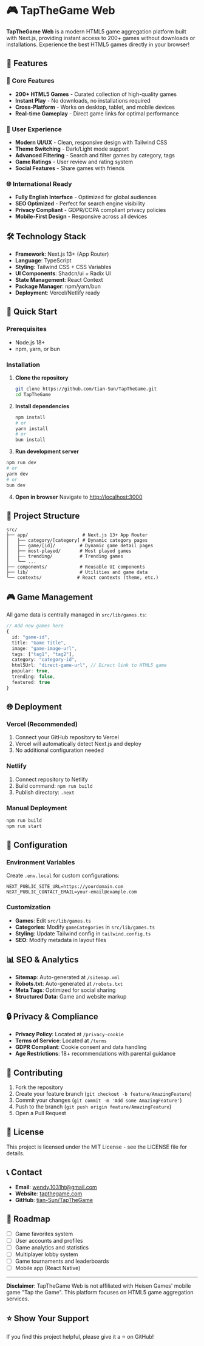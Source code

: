 # 🎮 TapTheGame Web

**TapTheGame Web** is a modern HTML5 game aggregation platform built with Next.js, providing instant access to 200+ games without downloads or installations. Experience the best HTML5 games directly in your browser!

## 🌟 Features

### 🎯 Core Features
- **200+ HTML5 Games** - Curated collection of high-quality games
- **Instant Play** - No downloads, no installations required
- **Cross-Platform** - Works on desktop, tablet, and mobile devices
- **Real-time Gameplay** - Direct game links for optimal performance

### 🎨 User Experience
- **Modern UI/UX** - Clean, responsive design with Tailwind CSS
- **Theme Switching** - Dark/Light mode support
- **Advanced Filtering** - Search and filter games by category, tags
- **Game Ratings** - User review and rating system
- **Social Features** - Share games with friends

### 🌐 International Ready
- **Fully English Interface** - Optimized for global audiences
- **SEO Optimized** - Perfect for search engine visibility
- **Privacy Compliant** - GDPR/CCPA compliant privacy policies
- **Mobile-First Design** - Responsive across all devices

## 🛠️ Technology Stack

- **Framework**: Next.js 13+ (App Router)
- **Language**: TypeScript
- **Styling**: Tailwind CSS + CSS Variables
- **UI Components**: Shadcn/ui + Radix UI
- **State Management**: React Context
- **Package Manager**: npm/yarn/bun
- **Deployment**: Vercel/Netlify ready

## 🚀 Quick Start

### Prerequisites
- Node.js 18+ 
- npm, yarn, or bun

### Installation

1. **Clone the repository**
   ```bash
   git clone https://github.com/tian-Sun/TapTheGame.git
   cd TapTheGame
   ```

2. **Install dependencies**
   ```bash
   npm install
   # or
   yarn install
   # or
   bun install
   ```

3. **Run development server**
```bash
npm run dev
# or
yarn dev
# or
bun dev
```

4. **Open in browser**
   Navigate to [http://localhost:3000](http://localhost:3000)

## 📁 Project Structure

```
src/
├── app/                    # Next.js 13+ App Router
│   ├── category/[category] # Dynamic category pages
│   ├── game/[id]/         # Dynamic game detail pages
│   ├── most-played/       # Most played games
│   ├── trending/          # Trending games
│   └── ...
├── components/            # Reusable UI components
├── lib/                   # Utilities and game data
└── contexts/             # React contexts (theme, etc.)
```

## 🎮 Game Management

All game data is centrally managed in `src/lib/games.ts`:

```typescript
// Add new games here
{
  id: "game-id",
  title: "Game Title",
  image: "game-image-url",
  tags: ["tag1", "tag2"],
  category: "category-id",
  html5Url: "direct-game-url", // Direct link to HTML5 game
  popular: true,
  trending: false,
  featured: true
}
```

## 🌐 Deployment

### Vercel (Recommended)
1. Connect your GitHub repository to Vercel
2. Vercel will automatically detect Next.js and deploy
3. No additional configuration needed

### Netlify
1. Connect repository to Netlify
2. Build command: `npm run build`
3. Publish directory: `.next`

### Manual Deployment
```bash
npm run build
npm run start
```

## 🔧 Configuration

### Environment Variables
Create `.env.local` for custom configurations:

```env
NEXT_PUBLIC_SITE_URL=https://yourdomain.com
NEXT_PUBLIC_CONTACT_EMAIL=your-email@example.com
```

### Customization
- **Games**: Edit `src/lib/games.ts`
- **Categories**: Modify `gameCategories` in `src/lib/games.ts`
- **Styling**: Update Tailwind config in `tailwind.config.ts`
- **SEO**: Modify metadata in layout files

## 📊 SEO & Analytics

- **Sitemap**: Auto-generated at `/sitemap.xml`
- **Robots.txt**: Auto-generated at `/robots.txt`
- **Meta Tags**: Optimized for social sharing
- **Structured Data**: Game and website markup

## 🔒 Privacy & Compliance

- **Privacy Policy**: Located at `/privacy-cookie`
- **Terms of Service**: Located at `/terms`
- **GDPR Compliant**: Cookie consent and data handling
- **Age Restrictions**: 18+ recommendations with parental guidance

## 🤝 Contributing

1. Fork the repository
2. Create your feature branch (`git checkout -b feature/AmazingFeature`)
3. Commit your changes (`git commit -m 'Add some AmazingFeature'`)
4. Push to the branch (`git push origin feature/AmazingFeature`)
5. Open a Pull Request

## 📝 License

This project is licensed under the MIT License - see the LICENSE file for details.

## 📞 Contact

- **Email**: wendy.1031ht@gmail.com
- **Website**: [tapthegame.com](https://tapthegame.com)
- **GitHub**: [tian-Sun/TapTheGame](https://github.com/tian-Sun/TapTheGame)

## 🎯 Roadmap

- [ ] Game favorites system
- [ ] User accounts and profiles
- [ ] Game analytics and statistics
- [ ] Multiplayer lobby system
- [ ] Game tournaments and leaderboards
- [ ] Mobile app (React Native)

---

**Disclaimer**: TapTheGame Web is not affiliated with Heisen Games' mobile game "Tap the Game". This platform focuses on HTML5 game aggregation services.

## ⭐ Show Your Support

If you find this project helpful, please give it a ⭐ on GitHub!
